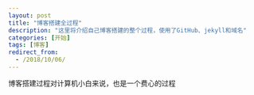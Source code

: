 ```yaml
---
layout: post
title: "博客搭建全过程"
description: "这里将介绍自己博客搭建的整个过程，使用了GitHub、jekyll和域名"
categories: [开始]
tags: [博客]
redirect_from:
  - /2018/10/06/
---
```

博客搭建过程对计算机小白来说，也是一个费心的过程